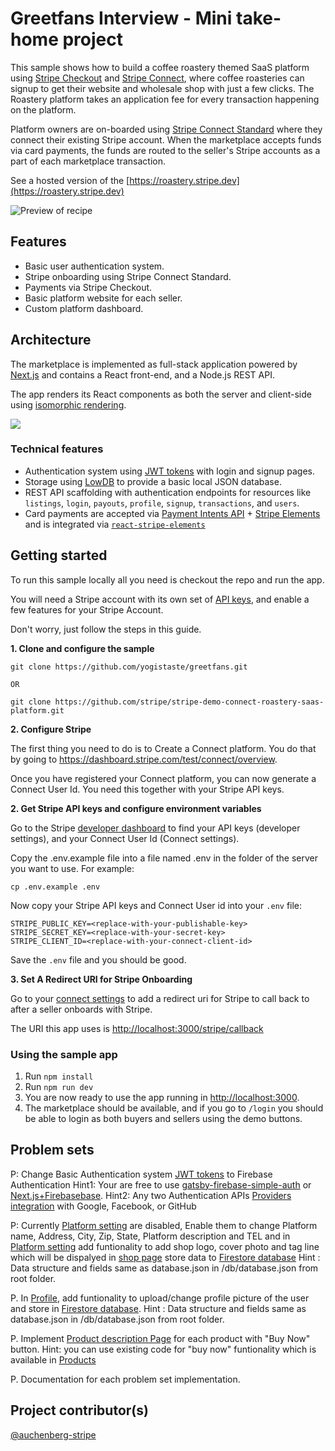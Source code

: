 # Greetfans Interview - Mini take-home project

This sample shows how to build a coffee roastery themed SaaS platform using [Stripe Checkout](http://stripe.com/checkout) and [Stripe Connect](https://stripe.com/connect), where coffee roasteries can signup to get their website and wholesale shop with just a few clicks. The Roastery platform takes an application fee for every transaction happening on the platform.

Platform owners are on-boarded using [Stripe Connect Standard](https://stripe.com/connect) where they connect their existing Stripe account. When the marketplace accepts funds via card payments, the funds are routed to the seller's Stripe accounts as a part of each marketplace transaction.

See a hosted version of the [https://roastery.stripe.dev](https://roastery.stripe.dev)

<img src="./demo.png" alt="Preview of recipe" align="center">

## Features

- Basic user authentication system.
- Stripe onboarding using Stripe Connect Standard.
- Payments via Stripe Checkout.
- Basic platform website for each seller.
- Custom platform dashboard.

## Architecture

The marketplace is implemented as full-stack application powered by [Next.js](https://nextjs.org/) and contains a React front-end, and a Node.js REST API.

The app renders its React components as both the server and client-side using [isomorphic rendering](https://matwrites.com/universal-react-apps-start-with-next-js/).

![](https://matwrites.com/wp-content/uploads/2017/06/Isomorphic-web-apps.png)

### Technical features

- Authentication system using [JWT tokens](https://jwt.io/) with login and signup pages.
- Storage using [LowDB](https://github.com/typicode/lowdb) to provide a basic local JSON database.
- REST API scaffolding with authentication endpoints for resources like `listings`, `login`, `payouts`, `profile`, `signup`, `transactions`, and `users`.
- Card payments are accepted via [Payment Intents API](https://stripe.com/docs/payments/payment-intents) + [Stripe Elements](https://stripe.com/payments/elements) and is integrated via [`react-stripe-elements`](https://github.com/stripe/react-stripe-elements)

## Getting started

To run this sample locally all you need is checkout the repo and run the app.

You will need a Stripe account with its own set of [API keys](https://stripe.com/docs/development#api-keys), and enable a few features for your Stripe Account.

Don't worry, just follow the steps in this guide.

**1. Clone and configure the sample**

```
git clone https://github.com/yogistaste/greetfans.git

OR

git clone https://github.com/stripe/stripe-demo-connect-roastery-saas-platform.git
```

**2. Configure Stripe**

The first thing you need to do is to Create a Connect platform. You do that by going to https://dashboard.stripe.com/test/connect/overview.

Once you have registered your Connect platform, you can now generate a Connect User Id. You need this together with your Stripe API keys.

**2. Get Stripe API keys and configure environment variables**

Go to the Stripe [developer dashboard](https://dashboard.stripe.com/apikeys) to find your API keys (developer settings), and your Connect User Id (Connect settings).

Copy the .env.example file into a file named .env in the folder of the server you want to use. For example:

```
cp .env.example .env
```

Now copy your Stripe API keys and Connect User id into your `.env` file:

```
STRIPE_PUBLIC_KEY=<replace-with-your-publishable-key>
STRIPE_SECRET_KEY=<replace-with-your-secret-key>
STRIPE_CLIENT_ID=<replace-with-your-connect-client-id>
```

Save the `.env` file and you should be good.

**3. Set A Redirect URI for Stripe Onboarding**

Go to your [connect settings](https://dashboard.stripe.com/settings/applications) to add a redirect uri for Stripe to call back to after a seller onboards with Stripe.

The URI this app uses is [http://localhost:3000/stripe/callback](http://localhost:3000/stripe/callback) 

### Using the sample app

1. Run `npm install`
1. Run `npm run dev`
1. You are now ready to use the app running in [http://localhost:3000](http://localhost:3000).
1. The marketplace should be available, and if you go to `/login` you should be able to login as both buyers and sellers using the demo buttons.

## Problem sets

P: Change Basic Authentication system [JWT tokens](https://jwt.io/) to Firebase Authentication
Hint1: Your are free to use [gatsby-firebase-simple-auth](https://www.gatsbyjs.org/starters/marcomelilli/gatsby-firebase-simple-auth/) or [Next.js+Firebasebase](https://github.com/search?q=nextjs+firebase).
Hint2: Any two Authentication APIs [Providers integration](https://firebase.google.com/docs/auth) with Google, Facebook, or GitHub

P: Currently [Platform setting](http://localhost:3000/dashboard/settings) are disabled, Enable them to change Platform name, Address, City, Zip, State, Platform description and TEL and in [Platform setting](http://localhost:3000/dashboard/settings) add funtionality to add shop logo, cover photo and tag line which will be dispalyed in [shop page](http://localhost:3000/p/mission-coffee-co) store data to [Firestore database](https://firebase.google.com/docs/firestore)
Hint : Data structure and fields same as database.json in /db/database.json from root folder.

P. In [Profile](http://localhost:3000/profile), add funtionality to upload/change profile picture of the user and store in [Firestore database](https://firebase.google.com/docs/firestore).
Hint : Data structure and fields  same as database.json in /db/database.json from root folder.

P. Implement [Product description Page](http://localhost:3000/p/mission-coffee-co/products) for each product with "Buy Now" button.
Hint: you can use existing code for "buy now" funtionality which is available in [Products](http://localhost:3000/p/mission-coffee-co/products)

P. Documentation for each problem set implementation.


## Project contributor(s)

[@auchenberg-stripe](https://twitter.com/auchenberg)
